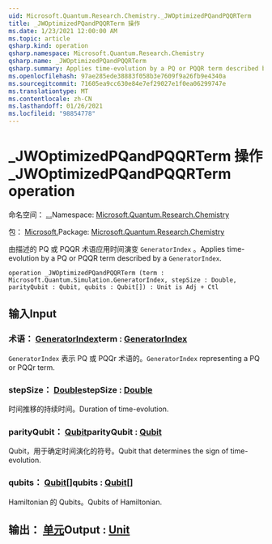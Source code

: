 ```yaml
---
uid: Microsoft.Quantum.Research.Chemistry._JWOptimizedPQandPQQRTerm
title: _JWOptimizedPQandPQQRTerm 操作
ms.date: 1/23/2021 12:00:00 AM
ms.topic: article
qsharp.kind: operation
qsharp.namespace: Microsoft.Quantum.Research.Chemistry
qsharp.name: _JWOptimizedPQandPQQRTerm
qsharp.summary: Applies time-evolution by a PQ or PQQR term described by a `GeneratorIndex`.
ms.openlocfilehash: 97ae285ede38883f058b3e7609f9a26fb9e4340a
ms.sourcegitcommit: 71605ea9cc630e84e7ef29027e1f0ea06299747e
ms.translationtype: MT
ms.contentlocale: zh-CN
ms.lasthandoff: 01/26/2021
ms.locfileid: "98854778"
---
```

# <a name="_jwoptimizedpqandpqqrterm-operation"></a><span data-ttu-id="cd656-102">_JWOptimizedPQandPQQRTerm 操作</span><span class="sxs-lookup"><span data-stu-id="cd656-102">_JWOptimizedPQandPQQRTerm operation</span></span>

<span data-ttu-id="cd656-103">命名空间： [...](xref:Microsoft.Quantum.Research.Chemistry)</span><span class="sxs-lookup"><span data-stu-id="cd656-103">Namespace: [Microsoft.Quantum.Research.Chemistry](xref:Microsoft.Quantum.Research.Chemistry)</span></span>

<span data-ttu-id="cd656-104">包： [Microsoft.](https://nuget.org/packages/Microsoft.Quantum.Research.Chemistry)</span><span class="sxs-lookup"><span data-stu-id="cd656-104">Package: [Microsoft.Quantum.Research.Chemistry](https://nuget.org/packages/Microsoft.Quantum.Research.Chemistry)</span></span>


<span data-ttu-id="cd656-105">由描述的 PQ 或 PQQR 术语应用时间演变 `GeneratorIndex` 。</span><span class="sxs-lookup"><span data-stu-id="cd656-105">Applies time-evolution by a PQ or PQQR term described by a `GeneratorIndex`.</span></span>

```qsharp
operation _JWOptimizedPQandPQQRTerm (term : Microsoft.Quantum.Simulation.GeneratorIndex, stepSize : Double, parityQubit : Qubit, qubits : Qubit[]) : Unit is Adj + Ctl
```


## <a name="input"></a><span data-ttu-id="cd656-106">输入</span><span class="sxs-lookup"><span data-stu-id="cd656-106">Input</span></span>

### <a name="term--generatorindex"></a><span data-ttu-id="cd656-107">术语： [GeneratorIndex](xref:Microsoft.Quantum.Simulation.GeneratorIndex)</span><span class="sxs-lookup"><span data-stu-id="cd656-107">term : [GeneratorIndex](xref:Microsoft.Quantum.Simulation.GeneratorIndex)</span></span>

<span data-ttu-id="cd656-108">`GeneratorIndex` 表示 PQ 或 PQQr 术语的。</span><span class="sxs-lookup"><span data-stu-id="cd656-108">`GeneratorIndex` representing a PQ or PQQr term.</span></span>


### <a name="stepsize--double"></a><span data-ttu-id="cd656-109">stepSize： [Double](xref:microsoft.quantum.lang-ref.double)</span><span class="sxs-lookup"><span data-stu-id="cd656-109">stepSize : [Double](xref:microsoft.quantum.lang-ref.double)</span></span>

<span data-ttu-id="cd656-110">时间推移的持续时间。</span><span class="sxs-lookup"><span data-stu-id="cd656-110">Duration of time-evolution.</span></span>


### <a name="parityqubit--qubit"></a><span data-ttu-id="cd656-111">parityQubit： [Qubit](xref:microsoft.quantum.lang-ref.qubit)</span><span class="sxs-lookup"><span data-stu-id="cd656-111">parityQubit : [Qubit](xref:microsoft.quantum.lang-ref.qubit)</span></span>

<span data-ttu-id="cd656-112">Qubit，用于确定时间演化的符号。</span><span class="sxs-lookup"><span data-stu-id="cd656-112">Qubit that determines the sign of time-evolution.</span></span>


### <a name="qubits--qubit"></a><span data-ttu-id="cd656-113">qubits： [Qubit](xref:microsoft.quantum.lang-ref.qubit)[]</span><span class="sxs-lookup"><span data-stu-id="cd656-113">qubits : [Qubit](xref:microsoft.quantum.lang-ref.qubit)[]</span></span>

<span data-ttu-id="cd656-114">Hamiltonian 的 Qubits。</span><span class="sxs-lookup"><span data-stu-id="cd656-114">Qubits of Hamiltonian.</span></span>



## <a name="output--unit"></a><span data-ttu-id="cd656-115">输出： [单元](xref:microsoft.quantum.lang-ref.unit)</span><span class="sxs-lookup"><span data-stu-id="cd656-115">Output : [Unit](xref:microsoft.quantum.lang-ref.unit)</span></span>

